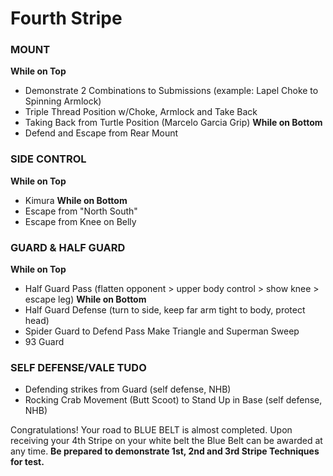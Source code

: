 # Fourth Stripe
### MOUNT
__While on Top__
 - Demonstrate 2 Combinations to Submissions (example: Lapel Choke to Spinning Armlock)
 - Triple Thread Position w/Choke, Armlock and Take Back
 - Taking Back from Turtle Position (Marcelo Garcia Grip)
__While on Bottom__
 - Defend and Escape from Rear Mount

### SIDE CONTROL
__While on Top__
 - Kimura
__While on Bottom__
 - Escape from "North South"
 - Escape from Knee on Belly

### GUARD & HALF GUARD
__While on Top__
 - Half Guard Pass (flatten opponent > upper body control > show knee > escape leg)
__While on Bottom__
 - Half Guard Defense (turn to side, keep far arm tight to body, protect head)
 - Spider Guard to Defend Pass Make Triangle and Superman Sweep
 - 93 Guard

### SELF DEFENSE/VALE TUDO
 - Defending strikes from Guard (self defense, NHB)
 - Rocking Crab Movement (Butt Scoot) to Stand Up in Base (self defense, NHB)

Congratulations! Your road to BLUE BELT is almost completed. Upon receiving your 4th Stripe on your white belt the Blue Belt can be awarded at any time. 
__Be prepared to demonstrate 1st, 2nd and 3rd Stripe Techniques for test.__